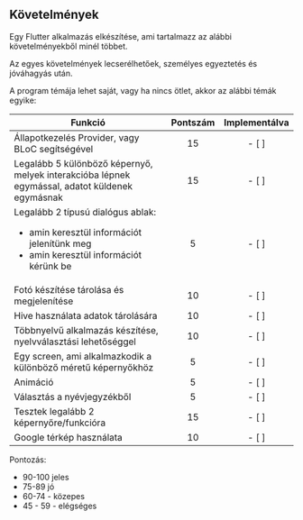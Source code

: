 ## Követelmények

Egy Flutter alkalmazás elkészítése, ami tartalmazz az alábbi 
követelményekből minél többet.

Az egyes követelmények lecserélhetőek, személyes egyeztetés és 
jóváhagyás után.

A program témája lehet saját, vagy ha nincs ötlet, akkor az alábbi
témák egyike:

| Funkció | Pontszám | Implementálva |
|----------------------------------------------------------------------------------------------------------------------|:----------:|:----------------:|
| Állapotkezelés Provider, vagy BLoC segítségével | 15 | - [ ] |
| Legalább 5 különböző képernyő, melyek interakcióba lépnek egymással, adatot küldenek egymásnak| 15 | - [ ] |
| Legalább 2 típusú dialógus ablak: <ul><li> amin keresztül információt jelenítünk meg</li> <li> amin keresztül információt kérünk be</li></ul> | 5 | - [ ] |
| Fotó készítése tárolása és megjelenítése| 10 | - [ ] |
| Hive használata adatok tárolására | 10 | - [ ] |
| Többnyelvű alkalmazás készítése, nyelvválasztási lehetőséggel | 10 | - [ ] |
| Egy screen, ami alkalmazkodik a különböző méretű képernyőkhöz | 5 | - [ ] |
| Animáció| 5 | - [ ] |
| Választás a nyévjegyzékből| 5 | - [ ] |
| Tesztek legalább 2 képernyőre/funkcióra | 15 | - [ ] |
| Google térkép használata | 10 | - [ ] |


Pontozás:
* 90-100 jeles
* 75-89 jó
* 60-74 - közepes
* 45 - 59 - elégséges